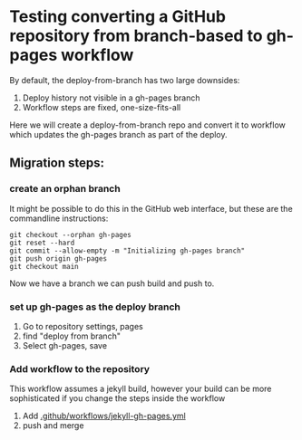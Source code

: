 # Testing converting a GitHub repository from branch-based to gh-pages workflow

By default, the deploy-from-branch has two large downsides:

1. Deploy history not visible in a gh-pages branch
2. Workflow steps are fixed, one-size-fits-all

Here we will create a deploy-from-branch repo and convert it to workflow which
updates the gh-pages branch as part of the deploy.

## Migration steps:

### create an orphan branch

It might be possible to do this in the GitHub web interface,
but these are the commandline instructions:

```
git checkout --orphan gh-pages
git reset --hard
git commit --allow-empty -m "Initializing gh-pages branch"
git push origin gh-pages
git checkout main
```

Now we have a branch we can push build and push to.

### set up gh-pages as the deploy branch

1. Go to repository settings, pages
2. find "deploy from branch"
3. Select gh-pages, save

### Add workflow to the repository

This workflow assumes a jekyll build, however your build can be more sophisticated if you change the steps inside the workflow

1. Add [.github/workflows/jekyll-gh-pages.yml](.github/workflows/jekyll-gh-pages.yml)
2. push and merge
